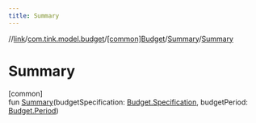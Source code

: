 ```yaml
---
title: Summary
---
```

//[link](../../../../index.html)/[com.tink.model.budget](../../index.html)/[[common]Budget](../index.html)/[Summary](index.html)/[Summary](-summary.html)



# Summary



[common]\
fun [Summary](-summary.html)(budgetSpecification: [Budget.Specification](../-specification/index.html), budgetPeriod: [Budget.Period](../-period/index.html))




